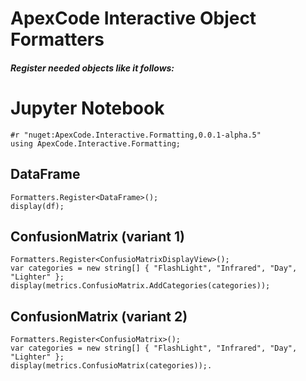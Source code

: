 ﻿# ApexCode Interactive Object Formatters

##### Register needed objects like it follows:


# Jupyter Notebook
```
#r "nuget:ApexCode.Interactive.Formatting,0.0.1-alpha.5"
using ApexCode.Interactive.Formatting;
```
## DataFrame
```
Formatters.Register<DataFrame>();
display(df);
```
## ConfusionMatrix (variant 1)
```
Formatters.Register<ConfusioMatrixDisplayView>();
var categories = new string[] { "FlashLight", "Infrared", "Day", "Lighter" };
display(metrics.ConfusioMatrix.AddCategories(categories));
```
## ConfusionMatrix (variant 2)
```
Formatters.Register<ConfusioMatrix>();
var categories = new string[] { "FlashLight", "Infrared", "Day", "Lighter" };
display(metrics.ConfusioMatrix(categories));.
```
